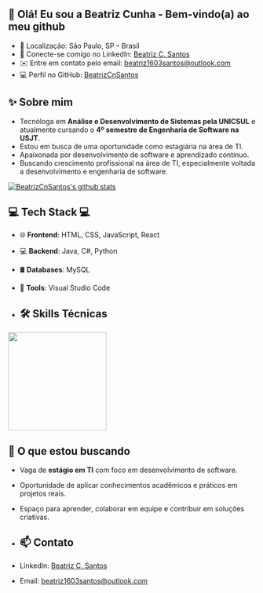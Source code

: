 ## 👋 Olá! Eu sou a Beatriz Cunha - Bem-vindo(a) ao meu github
  
- 📍 Localização: São Paulo, SP – Brasil  
- 💼 Conecte-se comigo no LinkedIn: [Beatriz C. Santos](https://www.linkedin.com/in/beatriz-cunha-santos/)  
- ✉️ Entre em contato pelo email: beatriz1603santos@outlook.com
- 💻 Perfil no GitHub: [BeatrizCnSantos](https://github.com/BeatrizCnSantos)

## ✨ Sobre mim

- Tecnóloga em **Análise e Desenvolvimento de Sistemas pela UNICSUL** e atualmente cursando o **4º semestre de Engenharia de Software na USJT**.  
- Estou em busca de uma oportunidade como estagiária na área de TI.
- Apaixonada por desenvolvimento de software e aprendizado contínuo.
- Buscando crescimento profissional na área de TI, especialmente voltada a desenvolvimento e engenharia de software.
  
[![BeatrizCnSantos's github stats](https://github-readme-stats.vercel.app/api?username=BeatrizCNSantos&show_icons=true&&theme=radical&hide=["contribs","issues"])](https://github.com/BeatrizCnSantos)
  
## 💻 Tech Stack 💻

- 🌐 **Frontend**: HTML, CSS, JavaScript, React
- 💻 **Backend**:  Java, C#, Python
- 🛢️ **Databases**: MySQL
- 🔧 **Tools**: Visual Studio Code

- ## 🛠️ Skills Técnicas

<a href="https://github.com/BeatrizCnSantos/convoychat">
  <img height=200 align="center" src="https://github-readme-stats.vercel.app/api/top-langs?username=BeatrizCnSantos&layout=compact&langs_count=8&card_width=320" />
</a>
  
## 🎯 O que estou buscando

- Vaga de **estágio em TI** com foco em desenvolvimento de software.
- Oportunidade de aplicar conhecimentos acadêmicos e práticos em projetos reais.
- Espaço para aprender, colaborar em equipe e contribuir em soluções criativas.

- ## 📫 Contato

- LinkedIn: [Beatriz C. Santos](https://www.linkedin.com/in/beatriz-cunha-santos/)  
- Email: beatriz1603santos@outlook.com
